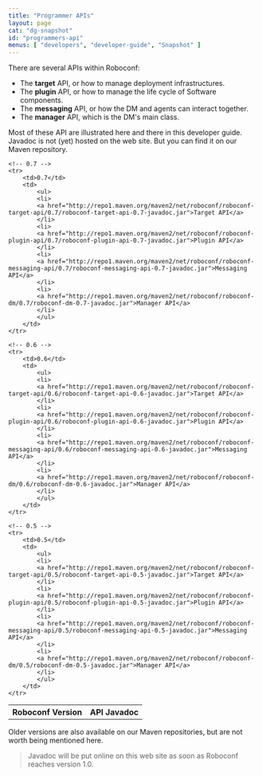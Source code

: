 ```yaml
---
title: "Programmer APIs"
layout: page
cat: "dg-snapshot"
id: "programmers-api"
menus: [ "developers", "developer-guide", "Snapshot" ]
---
```


There are several APIs within Roboconf:

* The **target** API, or how to manage deployment infrastructures.
* The **plugin** API, or how to manage the life cycle of Software components.
* The **messaging** API, or how the DM and agents can interact together.
* The **manager** API, which is the DM's main class.

Most of these API are illustrated here and there in this developer guide.  
Javadoc is not (yet) hosted on the web site. But you can find it on our Maven repository.


<table id="apis-table">
	<tr>
		<th><span class="octicon octicon-pin"></span> Roboconf Version</th>
		<th>API Javadoc</th>
	</tr>
	
	<!-- 0.7 -->
	<tr>
		<td>0.7</td>
		<td>
			<ul>
			<li>
			<a href="http://repo1.maven.org/maven2/net/roboconf/roboconf-target-api/0.7/roboconf-target-api-0.7-javadoc.jar">Target API</a>
			</li>
			<li>
			<a href="http://repo1.maven.org/maven2/net/roboconf/roboconf-plugin-api/0.7/roboconf-plugin-api-0.7-javadoc.jar">Plugin API</a>
			</li>
			<li>
			<a href="http://repo1.maven.org/maven2/net/roboconf/roboconf-messaging-api/0.7/roboconf-messaging-api-0.7-javadoc.jar">Messaging API</a>
			</li>
			<li>
			<a href="http://repo1.maven.org/maven2/net/roboconf/roboconf-dm/0.7/roboconf-dm-0.7-javadoc.jar">Manager API</a>
			</li>
			</ul>
		</td>
	</tr>
	
	<!-- 0.6 -->
	<tr>
		<td>0.6</td>
		<td>
			<ul>
			<li>
			<a href="http://repo1.maven.org/maven2/net/roboconf/roboconf-target-api/0.6/roboconf-target-api-0.6-javadoc.jar">Target API</a>
			</li>
			<li>
			<a href="http://repo1.maven.org/maven2/net/roboconf/roboconf-plugin-api/0.6/roboconf-plugin-api-0.6-javadoc.jar">Plugin API</a>
			</li>
			<li>
			<a href="http://repo1.maven.org/maven2/net/roboconf/roboconf-messaging-api/0.6/roboconf-messaging-api-0.6-javadoc.jar">Messaging API</a>
			</li>
			<li>
			<a href="http://repo1.maven.org/maven2/net/roboconf/roboconf-dm/0.6/roboconf-dm-0.6-javadoc.jar">Manager API</a>
			</li>
			</ul>
		</td>
	</tr>
	
	<!-- 0.5 -->
	<tr>
		<td>0.5</td>
		<td>
			<ul>
			<li>
			<a href="http://repo1.maven.org/maven2/net/roboconf/roboconf-target-api/0.5/roboconf-target-api-0.5-javadoc.jar">Target API</a>
			</li>
			<li>
			<a href="http://repo1.maven.org/maven2/net/roboconf/roboconf-plugin-api/0.5/roboconf-plugin-api-0.5-javadoc.jar">Plugin API</a>
			</li>
			<li>
			<a href="http://repo1.maven.org/maven2/net/roboconf/roboconf-messaging-api/0.5/roboconf-messaging-api-0.5-javadoc.jar">Messaging API</a>
			</li>
			<li>
			<a href="http://repo1.maven.org/maven2/net/roboconf/roboconf-dm/0.5/roboconf-dm-0.5-javadoc.jar">Manager API</a>
			</li>
			</ul>
		</td>
	</tr>
</table>

Older versions are also available on our Maven repositories, but are not worth being mentioned here.

> Javadoc will be put online on this web site as soon as Roboconf reaches version 1.0.
